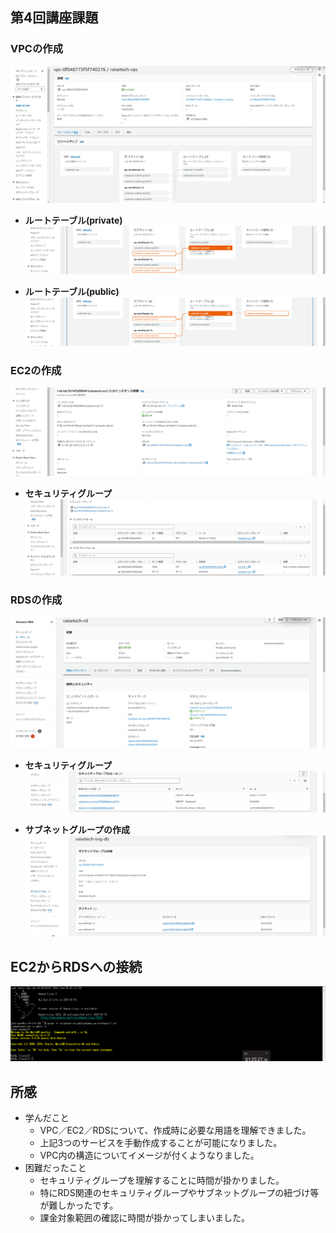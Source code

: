 ## 第4回講座課題

### VPCの作成
![VPC詳細](lecture04_images/第4回講座課題証跡_作成_VPC.png)

- **ルートテーブル(private)**  
![ルートテーブル](lecture04_images/第4回講座課題証跡_ルートテーブル_private.png)

- **ルートテーブル(public)**  
![ルートテーブル](lecture04_images/第4回講座課題証跡_ルートテーブル_public.png)

### EC2の作成
![EC2詳細](lecture04_images/第4回講座課題証跡_作成_EC2.png)

- **セキュリティグループ**  
![EC2セキュリティグループ](lecture04_images/第4回講座課題証跡_セキュリティグループ_EC2.png)

### RDSの作成
![RDS詳細](lecture04_images/第4回講座課題証跡_作成_RDS.png)

- **セキュリティグループ**  
![RDSセキュリティグループ](lecture04_images/第4回講座課題証跡_セキュリティグループ_RDS.png)

- **サブネットグループの作成**  
![サブネットグループ](lecture04_images/第4回講座課題証跡_作成_サブネットグループ.png)

## EC2からRDSへの接続
![Tera Term](lecture04_images/第4回講座課題証跡_接続_EC2→RDS.png)

## 所感

- 学んだこと  
    - VPC／EC2／RDSについて、作成時に必要な用語を理解できました。
    - 上記3つのサービスを手動作成することが可能になりました。
    - VPC内の構造についてイメージが付くようなりました。
- 困難だったこと
    - セキュリティグループを理解することに時間が掛かりました。
    - 特にRDS関連のセキュリティグループやサブネットグループの紐づけ等が難しかったです。
    - 課金対象範囲の確認に時間が掛かってしまいました。